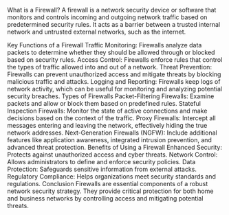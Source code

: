 What is a Firewall?
A firewall is a network security device or software that monitors and controls incoming and outgoing network traffic based on predetermined security rules. It acts as a barrier between a trusted internal network and untrusted external networks, such as the internet.

Key Functions of a Firewall
Traffic Monitoring: Firewalls analyze data packets to determine whether they should be allowed through or blocked based on security rules.
Access Control: Firewalls enforce rules that control the types of traffic allowed into and out of a network.
Threat Prevention: Firewalls can prevent unauthorized access and mitigate threats by blocking malicious traffic and attacks.
Logging and Reporting: Firewalls keep logs of network activity, which can be useful for monitoring and analyzing potential security breaches.
Types of Firewalls
Packet-Filtering Firewalls: Examine packets and allow or block them based on predefined rules.
Stateful Inspection Firewalls: Monitor the state of active connections and make decisions based on the context of the traffic.
Proxy Firewalls: Intercept all messages entering and leaving the network, effectively hiding the true network addresses.
Next-Generation Firewalls (NGFW): Include additional features like application awareness, integrated intrusion prevention, and advanced threat protection.
Benefits of Using a Firewall
Enhanced Security: Protects against unauthorized access and cyber threats.
Network Control: Allows administrators to define and enforce security policies.
Data Protection: Safeguards sensitive information from external attacks.
Regulatory Compliance: Helps organizations meet security standards and regulations.
Conclusion
Firewalls are essential components of a robust network security strategy. They provide critical protection for both home and business networks by controlling access and mitigating potential threats.
